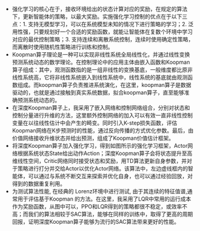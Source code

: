 - 强化学习的核心在于，接收环境给出的状态计算对应的奖励，在规定的算法下，更新智能体的策略，以最大奖励。实施强化学习控制的优点在于以下三点：1. 支持无模型学习，可以在系统模型未知的情况下进行策略的学习；2. 泛用性强，只要规划好一个合适的奖励函数，就能让智能体在复数个环境中学习对应的最优控制策略；3. 支持连续和离散系统控制，连续时使用确定性策略，而离散时使用随机性策略进行训练和控制。
- Koopman算子理论是一种可以实现非线性系统全局线性化，并通过线性变换预测系统动态的数学理论。在控制理论中的应用主体由嵌入函数和Koopman算子组成：其中，观测函数指的是一组非线性的变换基底，一般维度都比原非线性系统高，它将非线性系统嵌入到线性系统中，线性系统的基底就由观测函数组成。而koopman算子负责推进系统演化，在这里，koopman算子是数据驱动的，也就是通过接触到真实系统数据，拟合koopman算子，直至能够准确预测系统动态的。
- 在深度Koopman算子上，我采用了嵌入网络和控制网络组合，分别对状态和控制分量进行升维的方法，这里额外控制网络的加入可以有效一直非线性控制变量在以往线性估计中会产生的畸变。同时引入K-step损失函数，评估Koopman网络在K步预测时的性能，通过反向传播的方式优化参数。最后，由价值网络接收升维状态并给出预测，组成了Koopman价值估计框架。
- 将深度Koopman算子加入强化学习，得到如图所示的强化学习框架，Actor网络根据系统状态State给出动作Action；深度Koopman算子会将状态提升至高维线性空间，Critic网络同时接受状态和奖励，用TD算法更新自身参数，并对于策略进行打分并交给Actor以优化Actor网络。该算法中，左边虚线框内的智能体，可以通过与系统不断交互来探索并优化自身，也可以通过经验回放，对得到的数据重复利用。
- 为测试算法性能, 在经典的 Lorenz环境中进行测试, 由于其连续的特征值谱,通常用于评估基于Koopman 的方法。在这里，我采用了LQR中常用的运行成本作为奖励函数，从图中可以，PPO和LQR得到的策略都很不稳定，或效率不高；而我们的算法相较于SAC算法，能够在同样的训练中，取得了更高的周期回报，证明深度Koopman算子能够为流行的SAC算法带来更好的性能。